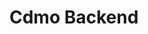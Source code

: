 # Cdmo Backend

<!-- todo -->



<!-- # todo scripts to import all models, services -->

<!-- todo sort imports, clean migrations -->
